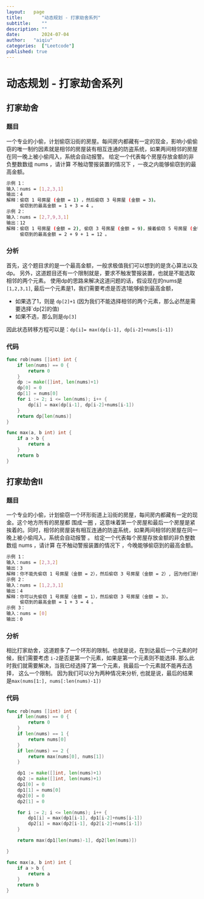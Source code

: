 ```yaml
---
layout:   page
title:       "动态规划 - 打家劫舍系列"
subtitle:    ""
description: ""
date:        2024-07-04
author:   "aiqiu"
categories:  ["Leetcode"]
published: true
---
```

# 动态规划 - 打家劫舍系列
## 打家劫舍

### 题目

一个专业的小偷，计划偷窃沿街的房屋。每间房内都藏有一定的现金，影响小偷偷窃的唯一制约因素就是相邻的房屋装有相互连通的防盗系统，如果两间相邻的房屋在同一晚上被小偷闯入，系统会自动报警。
给定一个代表每个房屋存放金额的非负整数数组 nums ，请计算 不触动警报装置的情况下 ，一夜之内能够偷窃到的最高金额。

```bash
示例 1：
输入：nums = [1,2,3,1]
输出：4
解释：偷窃 1 号房屋 (金额 = 1) ，然后偷窃 3 号房屋 (金额 = 3)。
     偷窃到的最高金额 = 1 + 3 = 4 。
示例 2：
输入：nums = [2,7,9,3,1]
输出：12
解释：偷窃 1 号房屋 (金额 = 2), 偷窃 3 号房屋 (金额 = 9)，接着偷窃 5 号房屋 (金额 = 1)。
     偷窃到的最高金额 = 2 + 9 + 1 = 12 。
```

### 分析
首先，这个题目求的是一个最高金额，一般求极值我们可以想到的是贪心算法以及dp。
另外，这道题目还有一个限制就是，要求不触发警报装置，也就是不能选取相邻的两个元素。
使用dp的思路来解决这道问题的话，假设现在的nums是`[1,2,3,1]​`,  最后一个元素是1，我们需要考虑是否选1能够偷到最高金额，
* 如果选了1，则是 `dp[2]+1` (因为我们不能选择相邻的两个元素，那么必然是需要选择`dp[2]的值)
* 如果不选，那么则是`dp[3]`

因此状态转移方程可以是：`dp[i]= max(dp[i-1], dp[i-2]+nums[i-1])​`

### 代码
```go
func rob(nums []int) int {
	if len(nums) == 0 {
		return 0
	}
	dp := make([]int, len(nums)+1)
	dp[0] = 0
	dp[1] = nums[0]
	for i := 2; i <= len(nums); i++ {
		dp[i] = max(dp[i-1], dp[i-2]+nums[i-1])
	}
	return dp[len(nums)]
}

func max(a, b int) int {
	if a > b {
		return a
	}
	return b
}
```


## 打家劫舍II
### 题目
​一个专业的小偷，计划偷窃一个环形街道上沿街的房屋，每间房内都藏有一定的现金。这个地方所有的房屋都 围成一圈 ，这意味着第一个房屋和最后一个房屋是紧挨着的。同时，相邻的房屋装有相互连通的防盗系统，如果两间相邻的房屋在同一晚上被小偷闯入，系统会自动报警 。
给定一个代表每个房屋存放金额的非负整数数组 nums ，请计算 在不触动警报装置的情况下 ，今晚能够偷窃到的最高金额。

```bash
示例 1：
输入：nums = [2,3,2]
输出：3
解释：你不能先偷窃 1 号房屋（金额 = 2），然后偷窃 3 号房屋（金额 = 2）, 因为他们是相邻的。
示例 2：
输入：nums = [1,2,3,1]
输出：4
解释：你可以先偷窃 1 号房屋（金额 = 1），然后偷窃 3 号房屋（金额 = 3）。
     偷窃到的最高金额 = 1 + 3 = 4 。
示例 3：
输入：nums = [0]
输出：0
```

### 分析
相比​打家劫舍​，这道题多了一个环形的限制。也就是说，在到达最后一个元素的时候，我们需要考虑 `i-2`是否是第一个元素，如果是第一个元素则不能选择.
那么此时我们就需要解决，当我已经选择了第一个元素，我最后一个元素就不能再去选择， 这么一个限制。
因为我们可以分为两种情况来分析, 也就是说，最后的结果是`max(nums[1:], nums[:len(nums)-1])​`

### 代码
```go
func rob(nums []int) int {
	if len(nums) == 0 {
		return 0
	}
	if len(nums) == 1 {
		return nums[0]
	}
	if len(nums) == 2 {
		return max(nums[0], nums[1])
	}

	dp1 := make([]int, len(nums)+1)
	dp2 := make([]int, len(nums)+1)
	dp1[0] = 0
	dp1[1] = nums[0]
	dp2[0] = 0
	dp2[1] = 0

	for i := 2; i <= len(nums); i++ {
		dp1[i] = max(dp1[i-1], dp1[i-2]+nums[i-1])
		dp2[i] = max(dp2[i-1], dp2[i-2]+nums[i-1])
	}

	return max(dp1[len(nums)-1], dp2[len(nums)])

}

func max(a, b int) int {
	if a > b {
		return a
	}
	return b
}
```